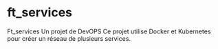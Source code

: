# ft_services
Ft_services
Un projet de DevOPS
Ce projet utilise Docker et Kubernetes pour créer un réseau de plusieurs services.
